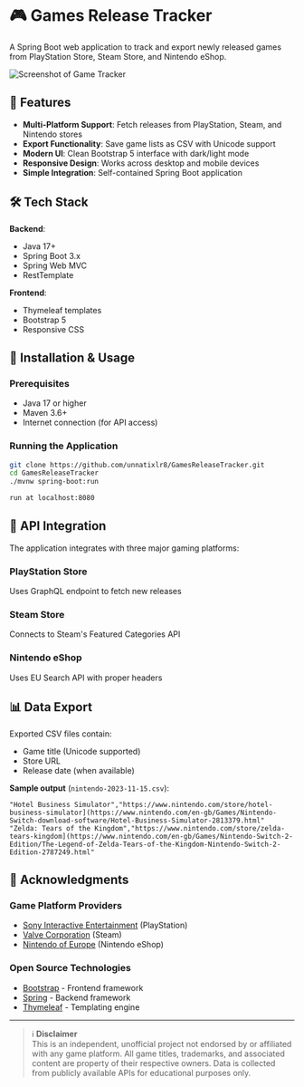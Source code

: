 # 🎮 Games Release Tracker

A Spring Boot web application to track and export newly released games from PlayStation Store, Steam Store, and Nintendo eShop.

![Screenshot of Game Tracker](static/screenshot.png)

## 🌟 Features
- **Multi-Platform Support**: Fetch releases from PlayStation, Steam, and Nintendo stores
- **Export Functionality**: Save game lists as CSV with Unicode support
- **Modern UI**: Clean Bootstrap 5 interface with dark/light mode
- **Responsive Design**: Works across desktop and mobile devices
- **Simple Integration**: Self-contained Spring Boot application

## 🛠️ Tech Stack
**Backend**:
- Java 17+
- Spring Boot 3.x
- Spring Web MVC
- RestTemplate

**Frontend**:
- Thymeleaf templates
- Bootstrap 5
- Responsive CSS

## 🚀 Installation & Usage
### Prerequisites
- Java 17 or higher
- Maven 3.6+
- Internet connection (for API access)

### Running the Application
```bash
git clone https://github.com/unnatixlr8/GamesReleaseTracker.git
cd GamesReleaseTracker
./mvnw spring-boot:run

run at localhost:8080

```
## 🔌 API Integration
The application integrates with three major gaming platforms:

### PlayStation Store  
Uses GraphQL endpoint to fetch new releases

### Steam Store  
Connects to Steam's Featured Categories API

### Nintendo eShop  
Uses EU Search API with proper headers

## 📊 Data Export
Exported CSV files contain:
- Game title (Unicode supported)
- Store URL  
- Release date (when available)

**Sample output** (`nintendo-2023-11-15.csv`):
```csv
"Hotel Business Simulator","https://www.nintendo.com/store/hotel-business-simulator](https://www.nintendo.com/en-gb/Games/Nintendo-Switch-download-software/Hotel-Business-Simulator-2813379.html"
"Zelda: Tears of the Kingdom","https://www.nintendo.com/store/zelda-tears-kingdom](https://www.nintendo.com/en-gb/Games/Nintendo-Switch-2-Edition/The-Legend-of-Zelda-Tears-of-the-Kingdom-Nintendo-Switch-2-Edition-2787249.html"
```

## 🙏 Acknowledgments

### Game Platform Providers
- [Sony Interactive Entertainment](https://www.playstation.com) (PlayStation)
- [Valve Corporation](https://store.steampowered.com) (Steam)  
- [Nintendo of Europe](https://www.nintendo.com) (Nintendo eShop)

### Open Source Technologies
- [Bootstrap](https://getbootstrap.com) - Frontend framework
- [Spring](https://spring.io) - Backend framework  
- [Thymeleaf](https://www.thymeleaf.org) - Templating engine

---

> ℹ️ **Disclaimer**  
> This is an independent, unofficial project not endorsed by or affiliated with any game platform. All game titles, trademarks, and associated content are property of their respective owners. Data is collected from publicly available APIs for educational purposes only.
